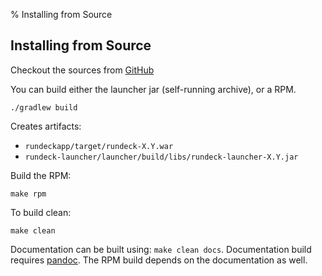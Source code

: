 %  Installing from Source

## Installing from Source

Checkout the sources from [GitHub](https://github.com/rundeck/rundeck)

You can build either the launcher jar (self-running archive), or a RPM.

    ./gradlew build

Creates artifacts:

* `rundeckapp/target/rundeck-X.Y.war`
* `rundeck-launcher/launcher/build/libs/rundeck-launcher-X.Y.jar`

Build the RPM:

    make rpm

To build clean:

    make clean

Documentation can be built using: `make clean docs`.  Documentation build requires [pandoc](https://pandoc.org/).  The RPM build depends on the
documentation as well.
